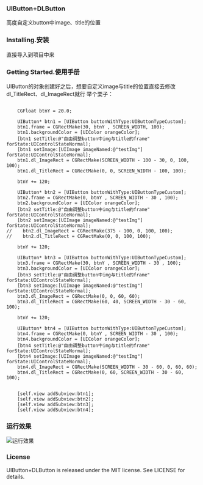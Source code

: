 ### UIButton+DLButton
高度自定义button中image、title的位置

### Installing.安装
直接导入到项目中来

### Getting Started.使用手册

UIButton的对象创建好之后，想要自定义image与title的位置直接去修改dl_TitleRect、dl_ImageRect就行
举个栗子：
```

	CGFloat btnY = 20.0;

    UIButton* btn1 = [UIButton buttonWithType:UIButtonTypeCustom];
    btn1.frame = CGRectMake(30, btnY , SCREEN_WIDTH, 100);
    btn1.backgroundColor = [UIColor orangeColor];
    [btn1 setTitle:@"自由调整button中img与title的frame" forState:UIControlStateNormal];
    [btn1 setImage:[UIImage imageNamed:@"testImg"] forState:UIControlStateNormal];
    btn1.dl_ImageRect = CGRectMake(SCREEN_WIDTH - 100 - 30, 0, 100, 100);
    btn1.dl_TitleRect = CGRectMake(0, 0, SCREEN_WIDTH - 100, 100);

    btnY += 120;

    UIButton* btn2 = [UIButton buttonWithType:UIButtonTypeCustom];
    btn2.frame = CGRectMake(0, btnY , SCREEN_WIDTH - 30 , 100);
    btn2.backgroundColor = [UIColor orangeColor];
    [btn2 setTitle:@"自由调整button中img与title的frame" forState:UIControlStateNormal];
    [btn2 setImage:[UIImage imageNamed:@"testImg"] forState:UIControlStateNormal];
//    btn2.dl_ImageRect = CGRectMake(375 - 100, 0, 100, 100);
//    btn2.dl_TitleRect = CGRectMake(0, 0, 100, 100);

    btnY += 120;

    UIButton* btn3 = [UIButton buttonWithType:UIButtonTypeCustom];
    btn3.frame = CGRectMake(30, btnY , SCREEN_WIDTH - 30 , 100);
    btn3.backgroundColor = [UIColor orangeColor];
    [btn3 setTitle:@"自由调整button中img与title的frame" forState:UIControlStateNormal];
    [btn3 setImage:[UIImage imageNamed:@"testImg"] forState:UIControlStateNormal];
    btn3.dl_ImageRect = CGRectMake(0, 0, 60, 60);
    btn3.dl_TitleRect = CGRectMake(60, 40, SCREEN_WIDTH - 30 - 60, 100);

    btnY += 120;

    UIButton* btn4 = [UIButton buttonWithType:UIButtonTypeCustom];
    btn4.frame = CGRectMake(0, btnY , SCREEN_WIDTH - 30 , 100);
    btn4.backgroundColor = [UIColor orangeColor];
    [btn4 setTitle:@"自由调整button中img与title的frame" forState:UIControlStateNormal];
    [btn4 setImage:[UIImage imageNamed:@"testImg"] forState:UIControlStateNormal];
    btn4.dl_ImageRect = CGRectMake(SCREEN_WIDTH - 30 - 60, 0, 60, 60);
    btn4.dl_TitleRect = CGRectMake(0, 60, SCREEN_WIDTH - 30 - 60, 100);


    [self.view addSubview:btn1];
    [self.view addSubview:btn2];
    [self.view addSubview:btn3];
    [self.view addSubview:btn4];

```

### 运行效果
![运行效果](https://github.com/liaoshaolim/RealCustomButton/raw/master/Screen/screen.png)

### License

UIButton+DLButton is released under the MIT license. See LICENSE for details.
